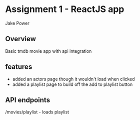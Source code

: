 # Assignment 1 - ReactJS app

Jake Power

## Overview

Basic tmdb movie app with api integration

## features

+ added an actors page though it wouldn't load when clicked
+ added a playlist page to build off the add to playlist button 

## API endpoints
/movies/playlist - loads playlist
